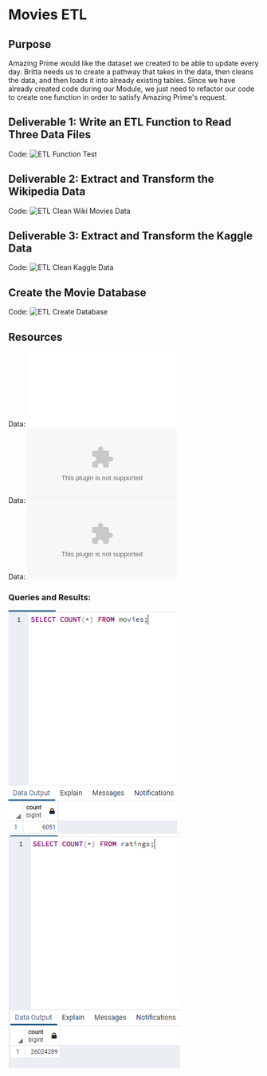 # Movies ETL
## Purpose
Amazing Prime would like the dataset we created to be able to update every day. Britta needs us to create a pathway that takes in the data, then cleans the data, and then loads it into already existing tables. Since we have already created code during our Module, we just need to refactor our code to create one function in order to satisfy Amazing Prime's request.
## Deliverable 1: Write an ETL Function to Read Three Data Files
Code: ![ETL Function Test](ETL_function_test.ipynb)
## Deliverable 2: Extract and Transform the Wikipedia Data
Code: ![ETL Clean Wiki Movies Data](ETL_clean_wiki_movies.ipynb)
## Deliverable 3: Extract and Transform the Kaggle Data
Code: ![ETL Clean Kaggle Data](ETL_clean_kaggle_data.ipynb)
## Create the Movie Database
Code: ![ETL Create Database](ETL_create_database.ipynb)
## Resources
Data: ![Wikipedia Movies Data](wikipedia-movies.json)\
Data: ![Movies Metadata](movies_metadata.csv)\
Data: ![MovieLens Rating Data](ratings.csv)
### Queries and Results:
![Movies Query](Resources/movies_query.PNG)\
![Ratings Query](Resources/ratings_query.PNG)

